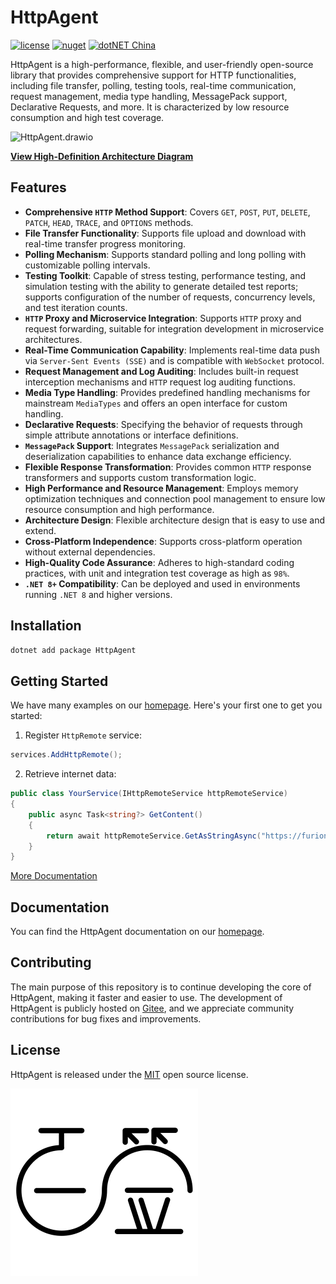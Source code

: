 # HttpAgent

[![license](https://img.shields.io/badge/license-MIT-orange?cacheSeconds=10800)](https://gitee.com/dotnetchina/HttpAgent/blob/master/LICENSE) [![nuget](https://img.shields.io/nuget/v/HttpAgent.svg?cacheSeconds=10800)](https://www.nuget.org/packages/HttpAgent) [![dotNET China](https://img.shields.io/badge/organization-dotNET%20China-yellow?cacheSeconds=10800)](https://gitee.com/dotnetchina)

HttpAgent is a high-performance, flexible, and user-friendly open-source library that provides comprehensive support for
HTTP functionalities, including file transfer, polling, testing tools, real-time communication, request management,
media type handling, MessagePack support, Declarative Requests, and more. It is characterized by low resource
consumption and high test coverage.

![HttpAgent.drawio](https://gitee.com/dotnetchina/HttpAgent/raw/master/drawio/HttpAgent.drawio.jpg "HttpAgent.drawio.jpg")

[**View High-Definition Architecture Diagram**](https://diagram-viewer.giteeusercontent.com?repo=dotnetchina/HttpAgent&ref=master&file=drawio/HttpAgent.drawio)

## Features

- **Comprehensive `HTTP` Method Support**: Covers `GET`, `POST`, `PUT`, `DELETE`, `PATCH`, `HEAD`, `TRACE`, and
  `OPTIONS` methods.
- **File Transfer Functionality**: Supports file upload and download with real-time transfer progress monitoring.
- **Polling Mechanism**: Supports standard polling and long polling with customizable polling intervals.
- **Testing Toolkit**: Capable of stress testing, performance testing, and simulation testing with the ability to
  generate detailed test reports; supports configuration of the number of requests, concurrency levels, and test
  iteration counts.
- **`HTTP` Proxy and Microservice Integration**: Supports `HTTP` proxy and request forwarding, suitable for integration
  development in microservice architectures.
- **Real-Time Communication Capability**: Implements real-time data push via `Server-Sent Events (SSE)` and is
  compatible with `WebSocket` protocol.
- **Request Management and Log Auditing**: Includes built-in request interception mechanisms and `HTTP` request log
  auditing functions.
- **Media Type Handling**: Provides predefined handling mechanisms for mainstream `MediaTypes` and offers an open
  interface for custom handling.
- **Declarative Requests**: Specifying the behavior of requests through simple attribute annotations or interface
  definitions.
- **`MessagePack` Support**: Integrates `MessagePack` serialization and deserialization capabilities to enhance data
  exchange efficiency.
- **Flexible Response Transformation**: Provides common `HTTP` response transformers and supports custom transformation
  logic.
- **High Performance and Resource Management**: Employs memory optimization techniques and connection pool management to
  ensure low resource consumption and high performance.
- **Architecture Design**: Flexible architecture design that is easy to use and extend.
- **Cross-Platform Independence**: Supports cross-platform operation without external dependencies.
- **High-Quality Code Assurance**: Adheres to high-standard coding practices, with unit and integration test coverage as
  high as `98%`.
- **`.NET 8+` Compatibility**: Can be deployed and used in environments running `.NET 8` and higher versions.

## Installation

```powershell
dotnet add package HttpAgent
```

## Getting Started

We have many examples on our [homepage](https://furion.net/docs/http-agent/). Here's your first one to get you started:

1. Register `HttpRemote` service:

```cs
services.AddHttpRemote();
```

2. Retrieve internet data:

```cs
public class YourService(IHttpRemoteService httpRemoteService)
{
    public async Task<string?> GetContent()
    {
        return await httpRemoteService.GetAsStringAsync("https://furion.net/");
    }
}
```

[More Documentation](https://furion.net/docs/http-agent/)

## Documentation

You can find the HttpAgent documentation on our [homepage](https://furion.net/docs/http-agent/).

## Contributing

The main purpose of this repository is to continue developing the core of HttpAgent, making it faster and easier to use.
The development of HttpAgent is publicly hosted on [Gitee](https://gitee.com/dotnetchina/HttpAgent), and we appreciate
community contributions for bug fixes and improvements.

## License

HttpAgent is released under the [MIT](./LICENSE) open source license.

[![](./assets/baiqian.svg)](https://baiqian.com)